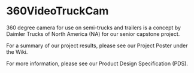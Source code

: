 # 360VideoTruckCam
360 degree camera for use on semi-trucks and trailers is a concept by Daimler Trucks of North America (NA) for our senior capstone project. 

For a summary of our project results, please see our Project Poster under the Wiki.

For more information, please see our Product Design Specification (PDS).
